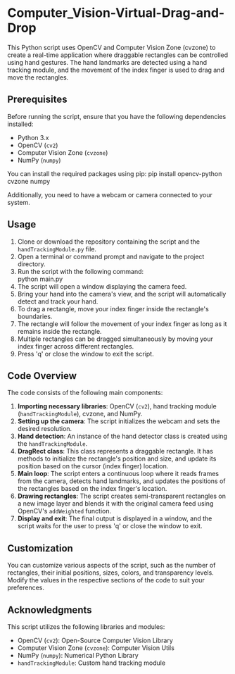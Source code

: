 # Computer_Vision-Virtual-Drag-and-Drop

This Python script uses OpenCV and Computer Vision Zone (cvzone) to create a real-time application where draggable rectangles can be controlled using hand gestures. The hand landmarks are detected using a hand tracking module, and the movement of the index finger is used to drag and move the rectangles.

## Prerequisites

Before running the script, ensure that you have the following dependencies installed:

- Python 3.x
- OpenCV (`cv2`)
- Computer Vision Zone (`cvzone`)
- NumPy (`numpy`)

You can install the required packages using pip:
pip install opencv-python cvzone numpy

Additionally, you need to have a webcam or camera connected to your system.

## Usage

1. Clone or download the repository containing the script and the `handTrackingModule.py` file.
2. Open a terminal or command prompt and navigate to the project directory.
3. Run the script with the following command:<br>
python main.py
4. The script will open a window displaying the camera feed.
5. Bring your hand into the camera's view, and the script will automatically detect and track your hand.
6. To drag a rectangle, move your index finger inside the rectangle's boundaries.
7. The rectangle will follow the movement of your index finger as long as it remains inside the rectangle.
8. Multiple rectangles can be dragged simultaneously by moving your index finger across different rectangles.
9. Press 'q' or close the window to exit the script.

## Code Overview

The code consists of the following main components:

1. **Importing necessary libraries**: OpenCV (`cv2`), hand tracking module (`handTrackingModule`), cvzone, and NumPy.
2. **Setting up the camera**: The script initializes the webcam and sets the desired resolution.
3. **Hand detection**: An instance of the hand detector class is created using the `handTrackingModule`.
4. **DragRect class**: This class represents a draggable rectangle. It has methods to initialize the rectangle's position and size, and update its position based on the cursor (index finger) location.
5. **Main loop**: The script enters a continuous loop where it reads frames from the camera, detects hand landmarks, and updates the positions of the rectangles based on the index finger's location.
6. **Drawing rectangles**: The script creates semi-transparent rectangles on a new image layer and blends it with the original camera feed using OpenCV's `addWeighted` function.
7. **Display and exit**: The final output is displayed in a window, and the script waits for the user to press 'q' or close the window to exit.

## Customization

You can customize various aspects of the script, such as the number of rectangles, their initial positions, sizes, colors, and transparency levels. Modify the values in the respective sections of the code to suit your preferences.

## Acknowledgments

This script utilizes the following libraries and modules:

- OpenCV (`cv2`): Open-Source Computer Vision Library
- Computer Vision Zone (`cvzone`): Computer Vision Utils
- NumPy (`numpy`): Numerical Python Library
- `handTrackingModule`: Custom hand tracking module
